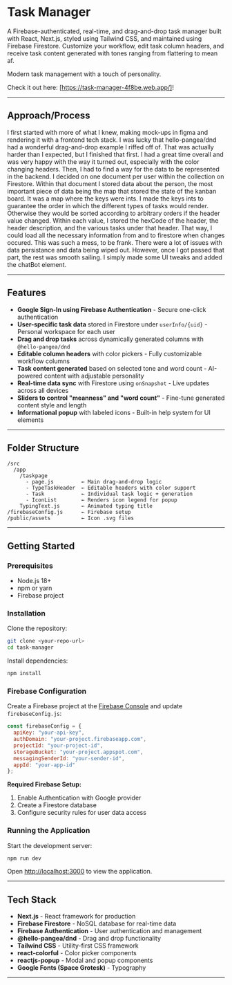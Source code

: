 # Task Manager

A Firebase-authenticated, real-time, and drag-and-drop task manager built with React, Next.js, styled using Tailwind CSS, and maintained using Firebase Firestore. Customize your workflow, edit task column headers, and receive task content generated with tones ranging from flattering to mean af.

Modern task management with a touch of personality.

Check it out here: [https://task-manager-4f8be.web.app/]!

---
## Approach/Process

I first started with more of what I knew, making mock-ups in figma and rendering it with a frontend tech stack. I was lucky that hello-pangea/dnd had a wonderful drag-and-drop example I riffed off of. That was actually harder than I expected, but I finished that first. I had a great time overall and was very happy with the way it turned out, especially with the color changing headers. Then, I had to find a way for the data to be represented in the backend. I decided on one document per user within the collection on Firestore. Within that document I stored data about the person, the most important piece of data being the map that stored the state of the kanban board. It was a map where the keys were ints. I made the keys ints to guarantee the order in which the different types of tasks would render. Otherwise they would be sorted according to arbitrary orders if the header value changed. Within each value, I stored the hexCode of the header, the header description, and the various tasks under that header. That way, I could load all the necessary information from and to firestore when changes occured. This was such a mess, to be frank. There were a lot of issues with data persistance and data being wiped out. However, once I got passed that part, the rest was smooth sailing. I simply made some UI tweaks and added the chatBot element. 

---

## Features

- **Google Sign-In using Firebase Authentication** - Secure one-click authentication
- **User-specific task data** stored in Firestore under `userInfo/{uid}` - Personal workspace for each user
- **Drag and drop tasks** across dynamically generated columns with `@hello-pangea/dnd` 
- **Editable column headers** with color pickers - Fully customizable workflow columns
- **Task content generated** based on selected tone and word count - AI-powered content with adjustable personality
- **Real-time data sync** with Firestore using `onSnapshot` - Live updates across all devices
- **Sliders to control "meanness" and "word count"** - Fine-tune generated content style and length
- **Informational popup** with labeled icons - Built-in help system for UI elements

---

## Folder Structure

```
/src
  /app
    /taskpage
      - page.js         ← Main drag-and-drop logic
      - TypeTaskHeader  ← Editable headers with color support
      - Task            ← Individual task logic + generation
      - IconList        ← Renders icon legend for popup
    TypingText.js       ← Animated typing title
/firebaseConfig.js      ← Firebase setup
/public/assets          ← Icon .svg files
```

---

## Getting Started

### Prerequisites

- Node.js 18+ 
- npm or yarn
- Firebase project

### Installation

Clone the repository:

```bash
git clone <your-repo-url>
cd task-manager
```

Install dependencies:

```bash
npm install
```

### Firebase Configuration

Create a Firebase project at the [Firebase Console](https://console.firebase.google.com/) and update `firebaseConfig.js`:

```javascript
const firebaseConfig = {
  apiKey: "your-api-key",
  authDomain: "your-project.firebaseapp.com",
  projectId: "your-project-id",
  storageBucket: "your-project.appspot.com",
  messagingSenderId: "your-sender-id",
  appId: "your-app-id"
};
```

**Required Firebase Setup:**
1. Enable Authentication with Google provider
2. Create a Firestore database
3. Configure security rules for user data access

### Running the Application

Start the development server:

```bash
npm run dev
```

Open [http://localhost:3000](http://localhost:3000) to view the application.

---

## Tech Stack

- **Next.js** - React framework for production
- **Firebase Firestore** - NoSQL database for real-time data
- **Firebase Authentication** - User authentication and management
- **@hello-pangea/dnd** - Drag and drop functionality
- **Tailwind CSS** - Utility-first CSS framework
- **react-colorful** - Color picker components
- **reactjs-popup** - Modal and popup components
- **Google Fonts (Space Grotesk)** - Typography

---